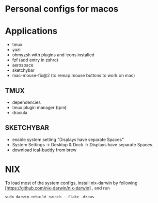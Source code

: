 # Personal configs for macos

# Applications
- tmux
- yazi
- ohmyzsh with plugins and icons installed
- fzf (add entry in zshrc)
- aerospace
- sketchybar
- mac-mouse-fix@2 (to remap mouse buttons to work on mac)
## TMUX
- dependencies
- tmux plugin manager (tpm)
- dracula

## SKETCHYBAR
- enable system setting "Displays have separate Spaces" 
- System Settings -> Desktop & Dock -> Displays have separate Spaces.
- download ical-buddy from brew

# NIX
To load most of the system configs, install nix-darwin by following [https://github.com/nix-darwin/nix-darwin]
, and run
```
sudo darwin-rebuild switch --flake .#zeus
```
